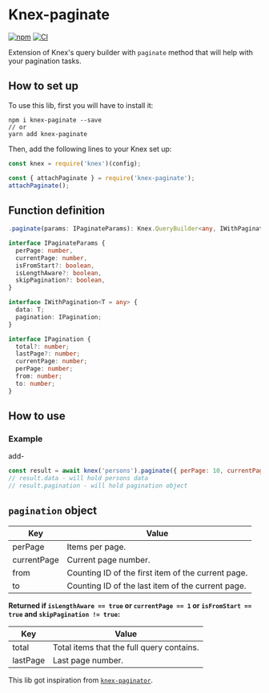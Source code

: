 # Knex-paginate

[![npm](https://img.shields.io/npm/v/knex-paginate.svg)](https://www.npmjs.com/package/knex-paginate)
[![CI](https://github.com/felixmosh/knex-paginate/actions/workflows/ci.yml/badge.svg)](https://github.com/felixmosh/knex-paginate/actions/workflows/ci.yml)

Extension of Knex's query builder with `paginate` method that will help with your pagination tasks.

## How to set up

To use this lib, first you will have to install it:

```
npm i knex-paginate --save
// or
yarn add knex-paginate
```

Then, add the following lines to your Knex set up:

```javascript
const knex = require('knex')(config);

const { attachPaginate } = require('knex-paginate');
attachPaginate();
```

## Function definition

```typescript
.paginate(params: IPaginateParams): Knex.QueryBuilder<any, IWithPagination<TResult>>;

interface IPaginateParams {
  perPage: number,
  currentPage: number,
  isFromStart?: boolean,
  isLengthAware?: boolean,
  skipPagination?: boolean,
}

interface IWithPagination<T = any> {
  data: T;
  pagination: IPagination;
}

interface IPagination {
  total?: number;
  lastPage?: number;
  currentPage: number;
  perPage: number;
  from: number;
  to: number;
}
```

## How to use

### Example

add-

```javascript
const result = await knex('persons').paginate({ perPage: 10, currentPage: 2 });
// result.data - will hold persons data
// result.pagination - will hold pagination object
```

## `pagination` object

| Key         | Value                                              |
| ----------- | -------------------------------------------------- |
| perPage     | Items per page.                                    |
| currentPage | Current page number.                               |
| from        | Counting ID of the first item of the current page. |
| to          | Counting ID of the last item of the current page.  |

**Returned if `isLengthAware == true` or `currentPage == 1` or `isFromStart == true` and `skipPagination != true`:**

| Key      | Value                                     |
| -------- | ----------------------------------------- |
| total    | Total items that the full query contains. |
| lastPage | Last page number.                         |

This lib got inspiration from [`knex-paginator`](https://github.com/cannblw/knex-paginator).
